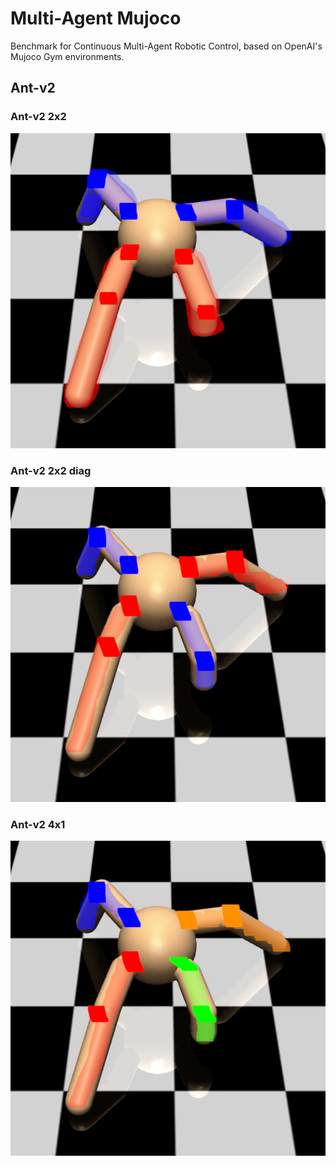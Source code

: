 # Multi-Agent Mujoco
Benchmark for Continuous Multi-Agent Robotic Control, based on OpenAI's Mujoco Gym environments.


## Ant-v2

### Ant-v2 2x2
![Ant-v2 2x2](/docs/images/ant_2x2.png)

### Ant-v2 2x2 diag
![Ant-v2 2x2 diag](/docs/images/ant_2x2_diag.png)

### Ant-v2 4x1
![Ant-v2 4x1](/docs/images/ant_4x1.png)
